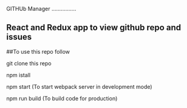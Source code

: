 GITHUb Manager
................

## React and Redux app to view github repo and issues

##To use this repo follow

 git clone this repo

 npm istall

 npm start   (To start webpack server in development mode)

 npm run build   (To build code for production)

